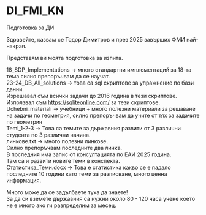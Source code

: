 # DI_FMI_KN
Подготовка за ДИ

Здравейте, казвам се Тодор Димитров и през 2025 завърших ФМИ най-накрая.

Представям ви моята подготовка за изпита.

18_SDP_Implementations -> много стандартни имплементаций за 18-та тема силно препоръчвам да се научат.  
23-24_DB_All_solutions -> това са sql скриптове за упражнение по бази данни.  
Изрешавал съм всички задачи до 2016 година в тези скриптове.  
Използвал съм https://sqliteonline.com/ за тези скриптове.  
Uchebni_materiali -> учебници + много полезни материали за решаване на задачи по геометрия, силно препоръчвам да учите от тях за задачите по геометрия  
Temi_1-2-3 -> Това са темите за държавния развити от 3 различни студента по 3 различни начина.  
линкове.txt -> много полезни линкове.  
Силно препоръчвам последните два линка.  
В последния има запис от консултацията по ЕАИ 2025 година.   
Там са и развити новите теми в конспекта.  
Статистика_Теми.docx -> Това е статистика какво се е падало последните 10 години като теми за разписване, много ценна информация.  

Много може да се задълбаете тука да знаете!  
За да си вземете държавния са нужни около 80 - 120 часа учене което не е много ако ги разпределим за месец.  
